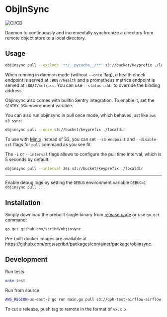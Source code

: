 ObjInSync
=========

![CI/CD](https://github.com/scribd/objinsync/workflows/CI/CD/badge.svg)

Daemon to continuously and incrementally synchronize a directory from remote
object store to a local directory.


Usage
-----

```bash
objinsync pull --exclude '**/__pycache__/**' s3://bucket/keyprefix ./localdir
```

When running in daemon mode (without `--once` flag), a health check endpoint is
served at `:8087/health` and a prometheus metrics endpoint is served at
`:8087/metrics`. You can use `--status-addr` to override the binding address.

Objinsync also comes with builtin Sentry integration. To enable it, set the
`SENTRY_DSN` environment variable.

You can also run objinsync in pull once mode, which behaves just like `aws s3 sync`:

```bash
objinsync pull --once s3://bucket/keyprefix ./localdir
```

To use with [Minio](https://docs.min.io/) instead of S3, you can set
`--s3-endpoint` and `--disable-ssl` flags for `pull` command as you see fit.

The `-i` or `--interval` flags allows to configure the pull time interval, which is 5 seconds by default:

```bash
objinsync pull --interval 20s s3://bucket/keyprefix ./localdir
```

---

Enable debug logs by setting the `DEBUG` environment variable `DEBUG=1 objinsync pull ...`


Installation
------------

Simply download the prebuilt single binary from [release page](https://github.com/scribd/objinsync/releases) or use `go get` command:

```bash
go get github.com/scribd/objinsync
```

Pre-built docker images are available at https://github.com/orgs/scribd/packages/container/package/objinsync.


Development
------------

Run tests

```bash
make test
```

Run from source

```bash
AWS_REGION=us-east-2 go run main.go pull s3://qph-test-airflow-airflow-code/airflow_home/dags ./dags
```

To cut a release, push tag to remote in the format of `vx.x.x`.
